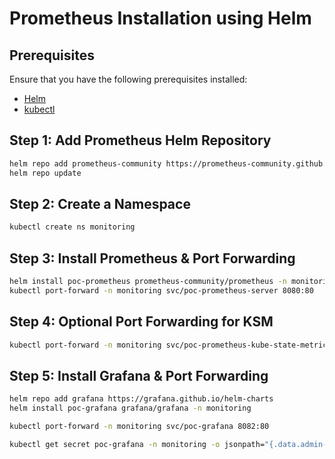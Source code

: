 # Prometheus Installation using Helm

## Prerequisites

Ensure that you have the following prerequisites installed:

- [Helm](https://helm.sh/)
- [kubectl](https://kubernetes.io/docs/tasks/tools/install-kubectl/)

## Step 1: Add Prometheus Helm Repository

```bash
helm repo add prometheus-community https://prometheus-community.github.io/helm-charts
helm repo update
```
## Step 2: Create a Namespace

```bash
kubectl create ns monitoring
```
## Step 3: Install Prometheus & Port Forwarding

```bash
helm install poc-prometheus prometheus-community/prometheus -n monitoring
kubectl port-forward -n monitoring svc/poc-prometheus-server 8080:80
```
## Step 4: Optional Port Forwarding for KSM

```bash
kubectl port-forward -n monitoring svc/poc-prometheus-kube-state-metrics 8081:8080
```
## Step 5: Install Grafana & Port Forwarding

```bash
helm repo add grafana https://grafana.github.io/helm-charts
helm install poc-grafana grafana/grafana -n monitoring

kubectl port-forward -n monitoring svc/poc-grafana 8082:80

kubectl get secret poc-grafana -n monitoring -o jsonpath="{.data.admin-password}" | base64 -d
```
